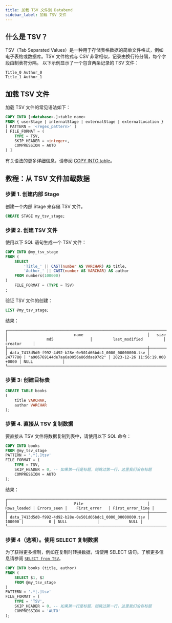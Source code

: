 ```yaml
---
title: 加载 TSV 文件到 Databend
sidebar_label: 加载 TSV 文件
---
```


## 什么是 TSV？

TSV（Tab Separated Values）是一种用于存储表格数据的简单文件格式，例如电子表格或数据库。TSV 文件格式与 CSV 非常相似，记录由换行符分隔，每个字段由制表符分隔。
以下示例显示了一个包含两条记录的 TSV 文件：

```text
Title_0	Author_0
Title_1	Author_1
```

## 加载 TSV 文件

加载 TSV 文件的常见语法如下：

```sql
COPY INTO [<database>.]<table_name>
FROM { userStage | internalStage | externalStage | externalLocation }
[ PATTERN = '<regex_pattern>' ]
[ FILE_FORMAT = (
    TYPE = TSV,
    SKIP_HEADER = <integer>,
    COMPRESSION = AUTO
) ]
```

有关语法的更多详细信息，请参阅 [COPY INTO table](/sql/sql-commands/dml/dml-copy-into-table)。

## 教程：从 TSV 文件加载数据

### 步骤 1. 创建内部 Stage

创建一个内部 Stage 来存储 TSV 文件。

```sql
CREATE STAGE my_tsv_stage;
```

### 步骤 2. 创建 TSV 文件

使用以下 SQL 语句生成一个 TSV 文件：

```sql
COPY INTO @my_tsv_stage
FROM (
    SELECT
        'Title_' || CAST(number AS VARCHAR) AS title,
        'Author_' || CAST(number AS VARCHAR) AS author
    FROM numbers(100000)
)
    FILE_FORMAT = (TYPE = TSV)
;
```

验证 TSV 文件的创建：

```sql
LIST @my_tsv_stage;
```

结果：

```text
┌───────────────────────────────────────────────────────────────────────────────────────────────────────────────────────────────────────────────────────────────┐
│                             name                            │   size  │                 md5                │         last_modified         │      creator     │
├─────────────────────────────────────────────────────────────┼─────────┼────────────────────────────────────┼───────────────────────────────┼──────────────────┤
│ data_7413d5d0-f992-4d92-b28e-0e501d66bdc1_0000_00000000.tsv │ 2477780 │ "a906769144de7aa6a0056a86ddae97d2" │ 2023-12-26 11:56:19.000 +0000 │ NULL             │
└───────────────────────────────────────────────────────────────────────────────────────────────────────────────────────────────────────────────────────────────┘
```

### 步骤 3: 创建目标表

```sql
CREATE TABLE books
(
    title VARCHAR,
    author VARCHAR
);
```

### 步骤 4. 直接从 TSV 复制数据

要直接从 TSV 文件将数据复制到表中，请使用以下 SQL 命令：

```sql
COPY INTO books
FROM @my_tsv_stage
PATTERN = '.*[.]tsv'
FILE_FORMAT = (
    TYPE = TSV,
    SKIP_HEADER = 0, -- 如果第一行是标题，则跳过第一行，这里我们没有标题
    COMPRESSION = AUTO
);
```

结果：

```text
┌───────────────────────────────────────────────────────────────────────────────────────────────────────────────────────────────┐
│                             File                            │ Rows_loaded │ Errors_seen │    First_error   │ First_error_line │
├─────────────────────────────────────────────────────────────┼─────────────┼─────────────┼──────────────────┼──────────────────┤
│ data_7413d5d0-f992-4d92-b28e-0e501d66bdc1_0000_00000000.tsv │      100000 │           0 │ NULL             │             NULL │
└───────────────────────────────────────────────────────────────────────────────────────────────────────────────────────────────┘
```

### 步骤 4（选项）。使用 SELECT 复制数据

为了获得更多控制，例如在复制时转换数据，请使用 SELECT 语句。了解更多信息请参阅 [`SELECT from TSV`](../04-transform/02-querying-tsv.md)。

```sql
COPY INTO books (title, author)
FROM (
    SELECT $1, $2
    FROM @my_tsv_stage
)
PATTERN = '.*[.]tsv'
FILE_FORMAT = (
    TYPE = 'TSV',
    SKIP_HEADER = 0, -- 如果第一行是标题，则跳过第一行，这里我们没有标题
    COMPRESSION = 'AUTO'
);
```